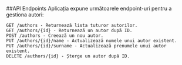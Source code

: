 ##API Endpoints
Aplicația expune următoarele endpoint-uri pentru a gestiona autori:

```
GET /authors - Returnează lista tuturor autorilor.
GET /authors/{id} - Returnează un autor după ID.
POST /authors - Creează un nou autor.
PUT /authors/{id}/name - Actualizează numele unui autor existent.
PUT /authors/{id}/surname - Actualizează prenumele unui autor existent.
DELETE /authors/{id} - Șterge un autor după ID.
```
